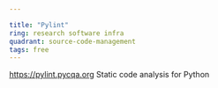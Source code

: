 ```yaml
---

title: "Pylint"
ring: research software infra
quadrant: source-code-management
tags: free
---
```

https://pylint.pycqa.org
Static code analysis for Python
